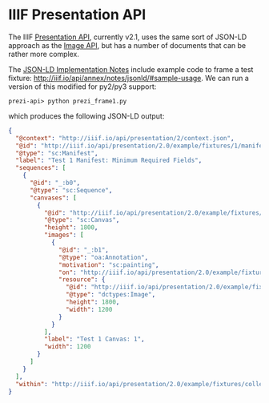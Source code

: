 # IIIF Presentation API

The IIIF [Presentation API](http://iiif.io/api/presentation/), currently v2.1, uses the same sort of JSON-LD approach as the [Image API](http://iiif.io/api/image/), but has a number of documents that can be rather more complex.

The [JSON-LD Implementation Notes](http://iiif.io/api/annex/notes/jsonld/) include example code to frame a test fixture: <http://iiif.io/api/annex/notes/jsonld/#sample-usage>. We can run a version of this modified for py2/py3 support:

``` shell
prezi-api> python prezi_frame1.py 
```

which produces the following JSON-LD output:

``` json
{
  "@context": "http://iiif.io/api/presentation/2/context.json",
  "@id": "http://iiif.io/api/presentation/2.0/example/fixtures/1/manifest.json",
  "@type": "sc:Manifest",
  "label": "Test 1 Manifest: Minimum Required Fields",
  "sequences": [
    {
      "@id": "_:b0",
      "@type": "sc:Sequence",
      "canvases": [
        {
          "@id": "http://iiif.io/api/presentation/2.0/example/fixtures/canvas/1/c1.json",
          "@type": "sc:Canvas",
          "height": 1800,
          "images": [
            {
              "@id": "_:b1",
              "@type": "oa:Annotation",
              "motivation": "sc:painting",
              "on": "http://iiif.io/api/presentation/2.0/example/fixtures/canvas/1/c1.json",
              "resource": {
                "@id": "http://iiif.io/api/presentation/2.0/example/fixtures/resources/page1-full.png",
                "@type": "dctypes:Image",
                "height": 1800,
                "width": 1200
              }
            }
          ],
          "label": "Test 1 Canvas: 1",
          "width": 1200
        }
      ]
    }
  ],
  "within": "http://iiif.io/api/presentation/2.0/example/fixtures/collection.json"
}
```
